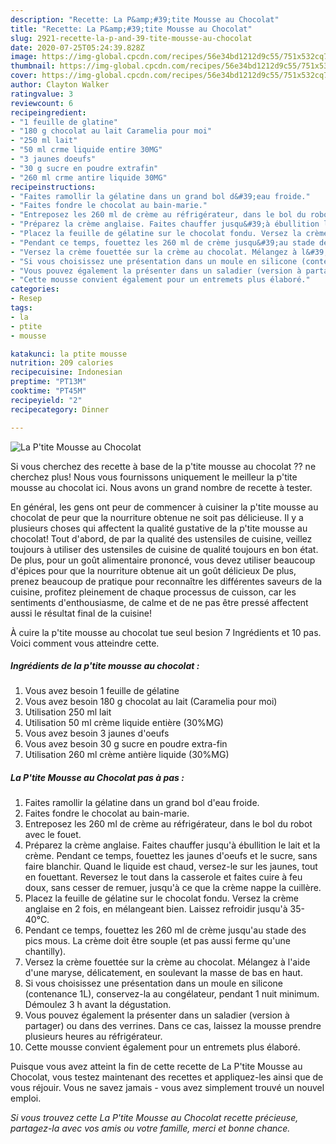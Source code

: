 ```yaml
---
description: "Recette: La P&amp;#39;tite Mousse au Chocolat"
title: "Recette: La P&amp;#39;tite Mousse au Chocolat"
slug: 2921-recette-la-p-and-39-tite-mousse-au-chocolat
date: 2020-07-25T05:24:39.828Z
image: https://img-global.cpcdn.com/recipes/56e34bd1212d9c55/751x532cq70/la-ptite-mousse-au-chocolat-photo-principale-de-la-recette.jpg
thumbnail: https://img-global.cpcdn.com/recipes/56e34bd1212d9c55/751x532cq70/la-ptite-mousse-au-chocolat-photo-principale-de-la-recette.jpg
cover: https://img-global.cpcdn.com/recipes/56e34bd1212d9c55/751x532cq70/la-ptite-mousse-au-chocolat-photo-principale-de-la-recette.jpg
author: Clayton Walker
ratingvalue: 3
reviewcount: 6
recipeingredient:
- "1 feuille de glatine"
- "180 g chocolat au lait Caramelia pour moi"
- "250 ml lait"
- "50 ml crme liquide entire 30MG"
- "3 jaunes doeufs"
- "30 g sucre en poudre extrafin"
- "260 ml crme antire liquide 30MG"
recipeinstructions:
- "Faites ramollir la gélatine dans un grand bol d&#39;eau froide."
- "Faites fondre le chocolat au bain-marie."
- "Entreposez les 260 ml de crème au réfrigérateur, dans le bol du robot avec le fouet."
- "Préparez la crème anglaise. Faites chauffer jusqu&#39;à ébullition le lait et la crème. Pendant ce temps, fouettez les jaunes d&#39;oeufs et le sucre, sans faire blanchir. Quand le liquide est chaud, versez-le sur les jaunes, tout en fouettant. Reversez le tout dans la casserole et faites cuire à feu doux, sans cesser de remuer, jusqu&#39;à ce que la crème nappe la cuillère."
- "Placez la feuille de gélatine sur le chocolat fondu. Versez la crème anglaise en 2 fois, en mélangeant bien. Laissez refroidir jusqu&#39;à 35-40°C."
- "Pendant ce temps, fouettez les 260 ml de crème jusqu&#39;au stade des pics mous. La crème doit être souple (et pas aussi ferme qu&#39;une chantilly)."
- "Versez la crème fouettée sur la crème au chocolat. Mélangez à l&#39;aide d&#39;une maryse, délicatement, en soulevant la masse de bas en haut."
- "Si vous choisissez une présentation dans un moule en silicone (contenance 1L), conservez-la au congélateur, pendant 1 nuit minimum. Démoulez 3 h avant la dégustation."
- "Vous pouvez également la présenter dans un saladier (version à partager) ou dans des verrines. Dans ce cas, laissez la mousse prendre plusieurs heures au réfrigérateur."
- "Cette mousse convient également pour un entremets plus élaboré."
categories:
- Resep
tags:
- la
- ptite
- mousse

katakunci: la ptite mousse 
nutrition: 209 calories
recipecuisine: Indonesian
preptime: "PT13M"
cooktime: "PT45M"
recipeyield: "2"
recipecategory: Dinner

---
```



![La P&#39;tite Mousse au Chocolat](https://img-global.cpcdn.com/recipes/56e34bd1212d9c55/751x532cq70/la-ptite-mousse-au-chocolat-photo-principale-de-la-recette.jpg)

Si vous cherchez des recette à base de la p&#39;tite mousse au chocolat ?? ne cherchez plus! Nous vous fournissons uniquement le meilleur la p&#39;tite mousse au chocolat ici. Nous avons un grand nombre de recette à tester.

En général, les gens ont peur de commencer à cuisiner la p&#39;tite mousse au chocolat de peur que la nourriture obtenue ne soit pas délicieuse. Il y a plusieurs choses qui affectent la qualité gustative de la p&#39;tite mousse au chocolat! Tout d'abord, de par la qualité des ustensiles de cuisine, veillez toujours à utiliser des ustensiles de cuisine de qualité toujours en bon état. De plus, pour un goût alimentaire prononcé, vous devez utiliser beaucoup d'épices pour que la nourriture obtenue ait un goût délicieux De plus, prenez beaucoup de pratique pour reconnaître les différentes saveurs de la cuisine, profitez pleinement de chaque processus de cuisson, car les sentiments d'enthousiasme, de calme et de ne pas être pressé affectent aussi le résultat final de la cuisine!

<!--inarticleads1-->

À cuire la p&#39;tite mousse au chocolat tue seul besion 7 Ingrédients et 10 pas. Voici comment vous atteindre cette.

##### Ingrédients de la p&#39;tite mousse au chocolat :

1. Vous avez besoin 1 feuille de gélatine
1. Vous avez besoin 180 g chocolat au lait (Caramelia pour moi)
1. Utilisation 250 ml lait
1. Utilisation 50 ml crème liquide entière (30%MG)
1. Vous avez besoin 3 jaunes d&#39;oeufs
1. Vous avez besoin 30 g sucre en poudre extra-fin
1. Utilisation 260 ml crème antière liquide (30%MG)




<!--inarticleads2-->

##### La P&#39;tite Mousse au Chocolat pas à pas :

1. Faites ramollir la gélatine dans un grand bol d&#39;eau froide.
1. Faites fondre le chocolat au bain-marie.
1. Entreposez les 260 ml de crème au réfrigérateur, dans le bol du robot avec le fouet.
1. Préparez la crème anglaise. Faites chauffer jusqu&#39;à ébullition le lait et la crème. Pendant ce temps, fouettez les jaunes d&#39;oeufs et le sucre, sans faire blanchir. Quand le liquide est chaud, versez-le sur les jaunes, tout en fouettant. Reversez le tout dans la casserole et faites cuire à feu doux, sans cesser de remuer, jusqu&#39;à ce que la crème nappe la cuillère.
1. Placez la feuille de gélatine sur le chocolat fondu. Versez la crème anglaise en 2 fois, en mélangeant bien. Laissez refroidir jusqu&#39;à 35-40°C.
1. Pendant ce temps, fouettez les 260 ml de crème jusqu&#39;au stade des pics mous. La crème doit être souple (et pas aussi ferme qu&#39;une chantilly).
1. Versez la crème fouettée sur la crème au chocolat. Mélangez à l&#39;aide d&#39;une maryse, délicatement, en soulevant la masse de bas en haut.
1. Si vous choisissez une présentation dans un moule en silicone (contenance 1L), conservez-la au congélateur, pendant 1 nuit minimum. Démoulez 3 h avant la dégustation.
1. Vous pouvez également la présenter dans un saladier (version à partager) ou dans des verrines. Dans ce cas, laissez la mousse prendre plusieurs heures au réfrigérateur.
1. Cette mousse convient également pour un entremets plus élaboré.




<!--inarticleads1-->

<p>
Puisque vous avez atteint la fin de cette recette de La P&#39;tite Mousse au Chocolat, vous testez maintenant des recettes et appliquez-les ainsi que de vous réjouir. Vous ne savez jamais - vous avez simplement trouvé un nouvel emploi.
</p>

<p>
<i>Si vous trouvez cette La P&#39;tite Mousse au Chocolat recette précieuse, partagez-la avec vos amis ou votre famille, merci et bonne chance.</i>
</p>
